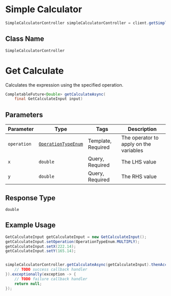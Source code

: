 # Simple Calculator

```java
SimpleCalculatorController simpleCalculatorController = client.getSimpleCalculatorController();
```

## Class Name

`SimpleCalculatorController`


# Get Calculate

Calculates the expression using the specified operation.

```java
CompletableFuture<Double> getCalculateAsync(
    final GetCalculateInput input)
```

## Parameters

| Parameter | Type | Tags | Description |
|  --- | --- | --- | --- |
| `operation` | [`OperationTypeEnum`](../../doc/models/operation-type-enum.md) | Template, Required | The operator to apply on the variables |
| `x` | `double` | Query, Required | The LHS value |
| `y` | `double` | Query, Required | The RHS value |

## Response Type

`double`

## Example Usage

```java
GetCalculateInput getCalculateInput = new GetCalculateInput();
getCalculateInput.setOperation(OperationTypeEnum.MULTIPLY);
getCalculateInput.setX(222.14);
getCalculateInput.setY(165.14);


simpleCalculatorController.getCalculateAsync(getCalculateInput).thenAccept(result -> {
    // TODO success callback handler
}).exceptionally(exception -> {
    // TODO failure callback handler
    return null;
});
```

